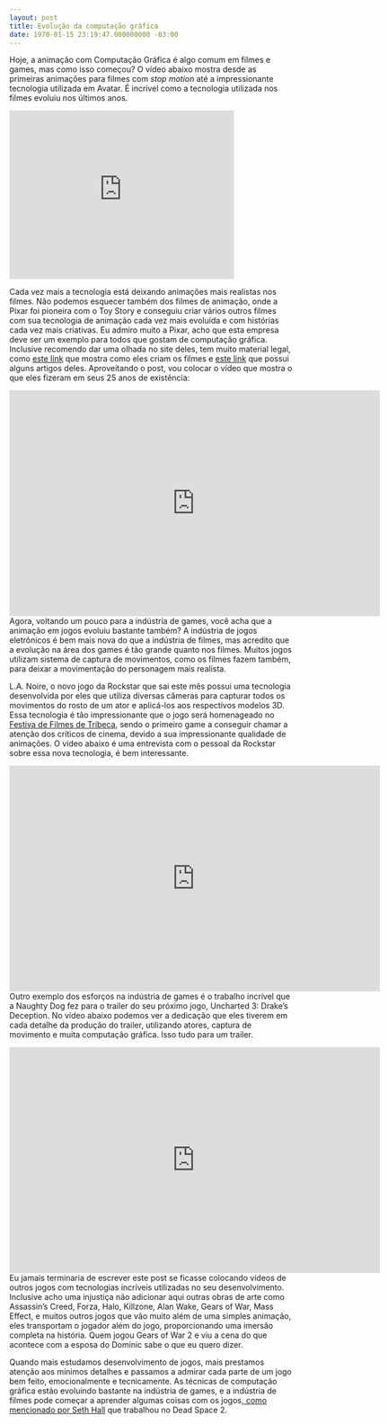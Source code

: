 ```yaml
---
layout: post
title: Evolução da computação gráfica
date: 1970-01-15 23:19:47.000000000 -03:00
---
```


Hoje, a animação com Computação Gráfica é algo comum em filmes e games, mas como isso começou? O vídeo abaixo mostra desde as primeiras animações para filmes com *stop motion* até a impressionante tecnologia utilizada em Avatar. É incrível como a tecnologia utilizada nos filmes evoluiu nos últimos anos.

<iframe frameborder="0" height="300" src="http://player.vimeo.com/video/14437767?title=0&byline=0&portrait=0" width="400"></iframe>

Cada vez mais a tecnologia está deixando animações mais realistas nos filmes. Não podemos esquecer também dos filmes de animação, onde a Pixar foi pioneira com o Toy Story e conseguiu criar vários outros filmes com sua tecnologia de animação cada vez mais evoluída e com histórias cada vez mais criativas. Eu admiro muito a Pixar, acho que esta empresa deve ser um exemplo para todos que gostam de computação gráfica. Inclusive recomendo dar uma olhada no site deles, tem muito material legal, como [este link](http://www.pixar.com/howwedoit) que mostra como eles criam os filmes e [este link](http://graphics.pixar.com/library/) que possui alguns artigos deles. Aproveitando o post, vou colocar o vídeo que mostra o que eles fizeram em seus 25 anos de existência:

<span class="embed-youtube" style="text-align:center; display: block;"><iframe allowfullscreen="true" class="youtube-player" frameborder="0" height="402" src="http://www.youtube.com/embed/XBH1dcHoL6Y?version=3&rel=1&fs=1&autohide=2&showsearch=0&showinfo=1&iv_load_policy=1&wmode=transparent" type="text/html" width="660"></iframe></span>Agora, voltando um pouco para a indústria de games, você acha que a animação em jogos evoluiu bastante também? A indústria de jogos eletrônicos é bem mais nova do que a indústria de filmes, mas acredito que a evolução na área dos games é tão grande quanto nos filmes. Muitos jogos utilizam sistema de captura de movimentos, como os filmes fazem também, para deixar a movimentação do personagem mais realista.

L.A. Noire, o novo jogo da Rockstar que sai este mês possui uma tecnologia desenvolvida por eles que utiliza diversas câmeras para capturar todos os movimentos do rosto de um ator e aplicá-los aos respectivos modelos 3D. Essa tecnologia é tão impressionante que o jogo será homenageado no [Festiva de Filmes de Tribeca](http://www.kotaku.com.br/conteudo/l-a-noire-o-primeiro-game-no-festival-de-tribeca/), sendo o primeiro game a conseguir chamar a atenção dos críticos de cinema, devido a sua impressionante qualidade de animações. O vídeo abaixo é uma entrevista com o pessoal da Rockstar sobre essa nova tecnologia, é bem interessante.

<span class="embed-youtube" style="text-align:center; display: block;"><iframe allowfullscreen="true" class="youtube-player" frameborder="0" height="402" src="http://www.youtube.com/embed/aL9wsEFohTw?version=3&rel=1&fs=1&autohide=2&showsearch=0&showinfo=1&iv_load_policy=1&wmode=transparent" type="text/html" width="660"></iframe></span>Outro exemplo dos esforços na indústria de games é o trabalho incrível que a Naughty Dog fez para o trailer do seu próximo jogo, Uncharted 3: Drake’s Deception. No vídeo abaixo podemos ver a dedicação que eles tiverem em cada detalhe da produção do trailer, utilizando atores, captura de movimento e muita computação gráfica. Isso tudo para um trailer.

<span class="embed-youtube" style="text-align:center; display: block;"><iframe allowfullscreen="true" class="youtube-player" frameborder="0" height="402" src="http://www.youtube.com/embed/vAW6cps9ssc?version=3&rel=1&fs=1&autohide=2&showsearch=0&showinfo=1&iv_load_policy=1&wmode=transparent" type="text/html" width="660"></iframe></span>Eu jamais terminaria de escrever este post se ficasse colocando vídeos de outros jogos com tecnologias incríveis utilizadas no seu desenvolvimento. Inclusive acho uma injustiça não adicionar aqui outras obras de arte como Assassin’s Creed, Forza, Halo, Killzone, Alan Wake, Gears of War, Mass Effect, e muitos outros jogos que vão muito além de uma simples animação, eles transportam o jogador além do jogo, proporcionando uma imersão completa na história. Quem jogou Gears of War 2 e viu a cena do que acontece com a esposa do Dominic sabe o que eu quero dizer.

Quando mais estudamos desenvolvimento de jogos, mais prestamos atenção aos mínimos detalhes e passamos a admirar cada parte de um jogo bem feito, emocionalmente e tecnicamente. As técnicas de computação gráfica estão evoluindo bastante na indústria de games, e a indústria de filmes pode começar a aprender algumas coisas com os jogos,[ como mencionado por Seth Hall](http://www.kotaku.com.br/conteudo/agradeca-a-seth-hall-pela-inesquecivel-cirurgia-de-olho-em-dead-space-2/) que trabalhou no Dead Space 2.


